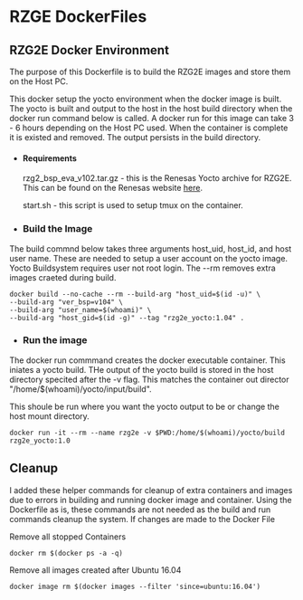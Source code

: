 # RZGE DockerFiles

## RZG2E Docker Environment

The purpose of this Dockerfile is to build the RZG2E images and store them on the Host PC.

This docker setup the yocto environment when the docker image is built. The yocto is built and output to the host in the host build directory when the docker run command below is called. A docker run for this image can take 3 - 6 hours depending on the Host PC used. When the container is complete it is existed and removed. The output persists in the build directory. 

- #### Requirements

  rzg2_bsp_eva_v102.tar.gz  - this is the Renesas Yocto archive for RZG2E. This can be found on the Renesas website [here](https://www.renesas.com/us/en/products/rzg-linux-platform/rzg-marcketplace/verified-linux-package.html).

  start.sh - this script is used to setup tmux on the container.

- ### Build the Image

The build commnd below takes three arguments host_uid, host_id, and host user name. These are needed to setup a user account on the yocto image. Yocto Buildsystem requires user not root login. The --rm removes extra images craeted during build.

    docker build --no-cache --rm --build-arg "host_uid=$(id -u)" \
    --build-arg "ver_bsp=v104" \
    --build-arg "user_name=$(whoami)" \
    --build-arg "host_gid=$(id -g)" --tag "rzg2e_yocto:1.04" .

- ### Run the image

The docker run commmand creates the docker executable container. This iniates a yocto build. THe output of the yocto build is stored in the host directory specited after the -v flag. This matches the container out director "/home/$(whoami)/yocto/input/build". 

This shoule be run where you want the yocto output to be or change the host mount directory.

    docker run -it --rm --name rzg2e -v $PWD:/home/$(whoami)/yocto/build rzg2e_yocto:1.0

## Cleanup
I added these helper commands for cleanup of extra containers and images due to errors in building and running docker image and container. Using the Dockerfile as is, these commands are not needed as the build and run commands cleanup the system. If changes are made to the Docker File 

Remove all stopped Containers

```
docker rm $(docker ps -a -q)
```

Remove all images created after Ubuntu 16.04


```
docker image rm $(docker images --filter 'since=ubuntu:16.04')
```



